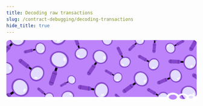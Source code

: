 ```yaml
---
title: Decoding raw transactions
slug: /contract-debugging/decoding-transactions
hide_title: true
---
```


![Magnifying Glass Title Picture](/img/title/magnifying-glass.svg)
